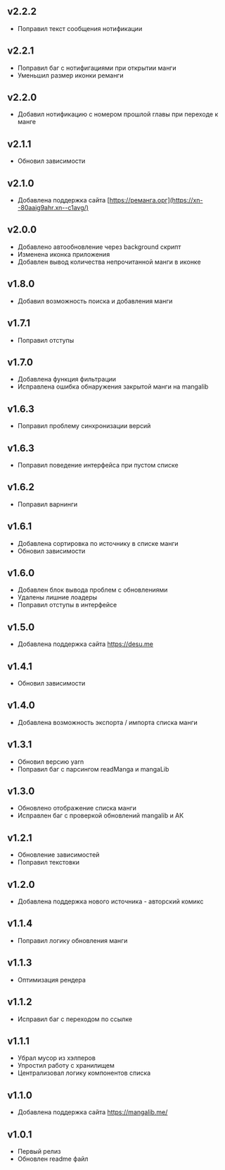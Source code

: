 ## v2.2.2
- Поправил текст сообщения нотификации

## v2.2.1
- Поправил баг с нотифигациями при открытии манги
- Уменьшил размер иконки реманги

## v2.2.0
- Добавил нотификацию с номером прошлой главы при переходе к манге

## v2.1.1
- Обновил зависимости

## v2.1.0
- Добавлена поддержка сайта [https://реманга.орг](https://xn--80aaig9ahr.xn--c1avg/)

## v2.0.0

- Добавлено автообновление через background скрипт
- Изменена иконка приложения
- Добавлен вывод количества непрочитанной манги в иконке

## v1.8.0

- Добавил возможность поиска и добавления манги

## v1.7.1

- Поправил отступы

## v1.7.0

- Добавлена функция фильтрации
- Исправлена ошибка обнаружения закрытой манги на mangalib

## v1.6.3

- Поправил проблему синхронизации версий

## v1.6.3

- Поправил поведение интерфейса при пустом списке

## v1.6.2

- Поправил варнинги

## v1.6.1

- Добавлена сортировка по источнику в списке манги
- Обновил зависимости

## v1.6.0

- Добавлен блок вывода проблем с обновлениями
- Удалены лишние лоадеры
- Поправил отступы в интерфейсе

## v1.5.0

- Добавлена поддержка сайта https://desu.me

## v1.4.1

- Обновил зависимости

## v1.4.0

- Добавлена возможность экспорта / импорта списка манги

## v1.3.1

- Обновил версию yarn
- Поправил баг с парсингом readManga и mangaLib

## v1.3.0

- Обновлено отображение списка манги
- Исправлен баг с проверкой обновлений mangalib и АК

## v1.2.1

- Обновление зависимостей
- Поправил текстовки

## v1.2.0

- Добавлена поддержка нового источника - авторский комикс

## v1.1.4

- Поправил логику обновления манги

## v1.1.3

- Оптимизация рендера

## v1.1.2

- Исправил баг с переходом по ссылке

## v1.1.1

- Убрал мусор из хэлперов
- Упростил работу с хранилищем
- Централизовал логику компонентов списка

## v1.1.0

- Добавлена поддержка сайта https://mangalib.me/

## v1.0.1

- Первый релиз
- Обновлен readme файл
